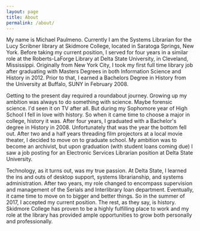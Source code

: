 ```yaml
---
layout: page
title: About
permalink: /about/
---
```

My name is Michael Paulmeno.  Currently I am the Systems Librarian for the Lucy Scribner library at Skidmore College, located in Saratoga Springs, New York.  Before taking my current position, I served for four years in a similar role at the Roberts-LaForge Library at Delta State University, in Cleveland, Mississippi.  Originally from New York City, I took my first full time library job after graduating with Masters Degrees in both Information Science and History in 2012.  Prior to that, I earned a Bachelors Degree in History from the University at Buffalo, SUNY in February 2008.

Getting to the present day required a roundabout journey.  Growing up my ambition was always to do something with science.  Maybe forensic science.  I'd seen it on TV after all.  But during my Sophomore year of High School I fell in love with history.  So when it came time to choose a major in college, history it was.  After four years, I graduated with a Bachelor's degree in History in 2008.  Unfortunately that was the year the bottom fell out.  After two and a half years threading film projectors at a local movie theater, I decided to move on to graduate school.  My ambition was to become an archivist, but upon graduation (with student loans coming due) I saw a job posting for an Electronic Services Librarian position at Delta State University.  

Technology, as it turns out, was my true passion.  At Delta State, I learned the ins and outs of desktop support, systems librarianship, and systems administration.  After two years, my role changed to encompass supervision and management of the Serials and Interlibrary loan department.  Eventually, it came time to move on to bigger and better things.  So in the summer of 2017, I accepted my current position.  The rest, as they say, is history.  Skidmore College has proven to be a highly fulfilling place to work and my role at the library has provided ample opportunities to grow both personally and professionally.
